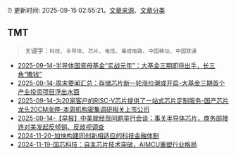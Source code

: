 :alarm_clock: 更新时间: 2025-09-15 02:55:21。[文章来源](/README.md)、[文章分类](/TAGS.md)

## TMT


> 关键字：`科技`、`半导体`、`芯片`、`电信`、`集成电路`、`中国移动`、`中国联通`



- [2025-09-14-半导体国资母基金“实战元年”：大基金三期即将出手，长三角“撒钱”](https://www.cls.cn/detail/2144445) 
- [2025-09-14-周末要闻汇总：存储芯片新一轮涨价潮或开启-大基金三期首个产业投资项目浮出水面](https://www.cls.cn/detail/2144529) 
- [2025-09-14-为20家客户的RISC-V芯片提供了一站式芯片定制服务-国产芯片龙头20CM涨停-本周机构密集调研相关上市公司](https://www.cls.cn/detail/2144609) 
- [2025-09-14-【早报】中美就经贸问题举行会谈；事关半导体芯片，商务部接连对美发起反倾销、反歧视调查](https://www.cls.cn/detail/2144670) 
- [2024-11-20-加快构建同创新相适应的科技金融体制](https://xueqiu.com/9193403816/313561745) 
- [2024-11-19-国芯科技：自主芯片技术突破，AIMCU重塑行业格局](https://xueqiu.com/8151841495/313402043) 
